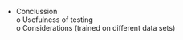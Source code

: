 - Conclussion <br>
  o Usefulness of testing <br>
  o Considerations (trained on different data sets)
